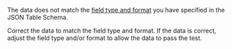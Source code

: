 The data does not match the [field type and format](http://specs.frictionlessdata.io/json-table-schema/#field-types-and-formats) you have specified in the JSON Table Schema.

Correct the data to match the field type and format. If the data is correct, adjust the field type and/or format to allow the data to pass the test.
